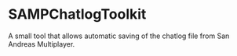 SAMPChatlogToolkit
==================

A small tool that allows automatic saving of the chatlog file from San Andreas Multiplayer.
